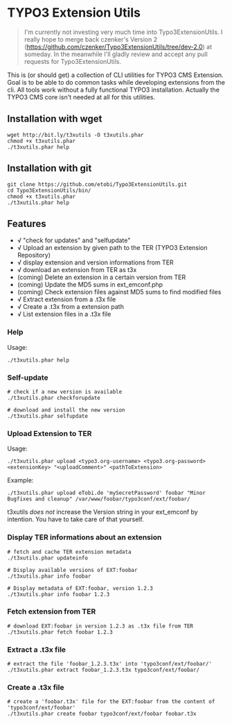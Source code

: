 # TYPO3 Extension Utils

> I'm currently not investing very much time into Typo3ExtensionUtils.
> I really hope to merge back czenker's Version 2 (https://github.com/czenker/Typo3ExtensionUtils/tree/dev-2.0) at someday.
> In the meanwhile I'll gladly review and accept any pull requests for Typo3ExtensionUtils.

This is (or should get) a collection of CLI utilities for TYPO3 CMS Extension. Goal is to be able to do common tasks
while developing extensions from the cli. All tools work without a fully functional TYPO3 installation. Actually the
TYPO3 CMS core isn't needed at all for this utilities.

## Installation with wget

	wget http://bit.ly/t3xutils -O t3xutils.phar
	chmod +x t3xutils.phar
	./t3xutils.phar help

## Installation with git

	git clone https://github.com/etobi/Typo3ExtensionUtils.git
	cd Typo3ExtensionUtils/bin/
	chmod +x t3xutils.phar
	./t3xutils.phar help

## Features

* √ "check for updates" and "selfupdate"
* √ Upload an extension by given path to the TER (TYPO3 Extension Repository)
* √ display extension and version informations from TER
* √ download an extension from TER as t3x
* (coming) Delete an extension in a certain version from TER
* (coming) Update the MD5 sums in ext_emconf.php
* (coming) Check extension files against MD5 sums to find modified files
* √ Extract extension from a .t3x file
* √ Create a .t3x from a extension path
* √ List extension files in a .t3x file


### Help

Usage:

	./t3xutils.phar help


### Self-update

	# check if a new version is available
	./t3xutils.phar checkforupdate

	# download and install the new version
	./t3xutils.phar selfupdate


### Upload Extension to TER

Usage:

	./t3xutils.phar upload <typo3.org-username> <typo3.org-password> <extensionKey> "<uploadComment>" <pathToExtension>

Example:

	./t3xutils.phar upload eTobi.de 'mySecretPassword' foobar "Minor Bugfixes and cleanup" /var/www/foobar/typo3conf/ext/foobar/
	
t3xutils *does not* increase the Version string in your ext_emconf by intention. You have to take care of that yourself.


### Display TER informations about an extension

	# fetch and cache TER extension metadata
	./t3xutils.phar updateinfo

	# Display available versions of EXT:foobar
	./t3xutils.phar info foobar

	# Display metadata of EXT:foobar, version 1.2.3
	./t3xutils.phar info foobar 1.2.3


### Fetch extension from TER

	# download EXT:foobar in version 1.2.3 as .t3x file from TER
	./t3xutils.phar fetch foobar 1.2.3


### Extract a .t3x file

	# extract the file 'foobar_1.2.3.t3x' into 'typo3conf/ext/foobar/'
	./t3xutils.phar extract foobar_1.2.3.t3x typo3conf/ext/foobar/


### Create a .t3x file

	# create a 'foobar.t3x' file for the EXT:foobar from the content of 'typo3conf/ext/foobar'
	./t3xutils.phar create foobar typo3conf/ext/foobar foobar.t3x

